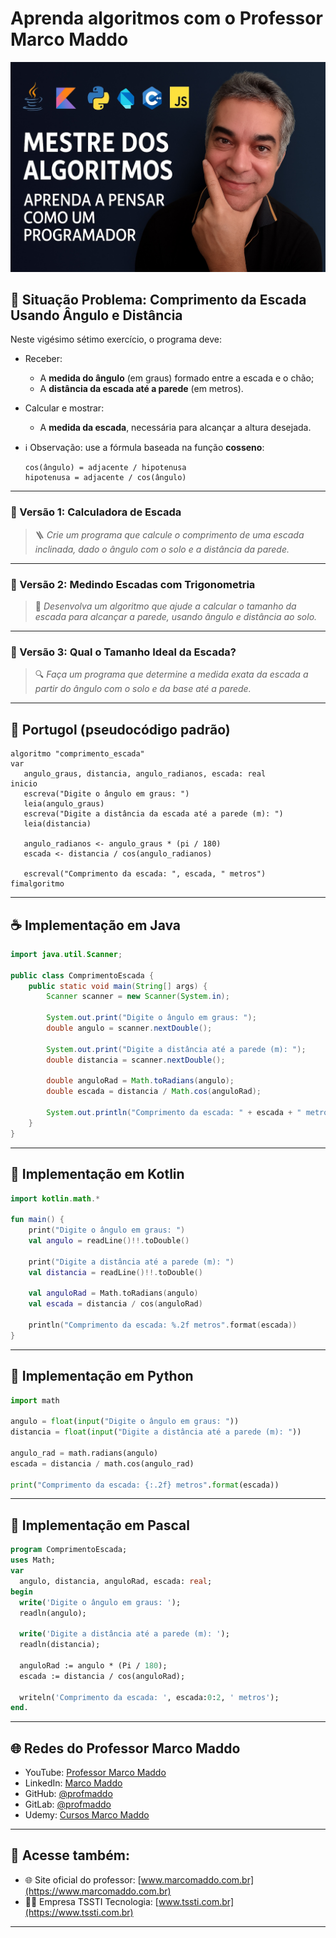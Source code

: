 # Aprenda algoritmos com o Professor Marco Maddo
![Mestre dos Algoritmos](https://raw.githubusercontent.com/profmaddo/algoritmos-resolvidos-java-kotlin-python-pascal/main/images/mestre-dos-algoritmos-02.jpeg)
## 🧠 Situação Problema: Comprimento da Escada Usando Ângulo e Distância

Neste vigésimo sétimo exercício, o programa deve:

- Receber:
  - A **medida do ângulo** (em graus) formado entre a escada e o chão;
  - A **distância da escada até a parede** (em metros).
- Calcular e mostrar:
  - A **medida da escada**, necessária para alcançar a altura desejada.
- ℹ️ Observação: use a fórmula baseada na função **cosseno**:

  ```
  cos(ângulo) = adjacente / hipotenusa
  hipotenusa = adjacente / cos(ângulo)
  ```

---

### 🧗 Versão 1: Calculadora de Escada
> 🪜 *Crie um programa que calcule o comprimento de uma escada inclinada, dado o ângulo com o solo e a distância da parede.*

---

### 📐 Versão 2: Medindo Escadas com Trigonometria
> 📏 *Desenvolva um algoritmo que ajude a calcular o tamanho da escada para alcançar a parede, usando ângulo e distância ao solo.*

---

### 🎯 Versão 3: Qual o Tamanho Ideal da Escada?
> 🔍 *Faça um programa que determine a medida exata da escada a partir do ângulo com o solo e da base até a parede.*

---

## 💬 Portugol (pseudocódigo padrão)

```portugol
algoritmo "comprimento_escada"
var
   angulo_graus, distancia, angulo_radianos, escada: real
inicio
   escreva("Digite o ângulo em graus: ")
   leia(angulo_graus)
   escreva("Digite a distância da escada até a parede (m): ")
   leia(distancia)

   angulo_radianos <- angulo_graus * (pi / 180)
   escada <- distancia / cos(angulo_radianos)

   escreval("Comprimento da escada: ", escada, " metros")
fimalgoritmo
```

---

## ☕ Implementação em Java

```java
import java.util.Scanner;

public class ComprimentoEscada {
    public static void main(String[] args) {
        Scanner scanner = new Scanner(System.in);

        System.out.print("Digite o ângulo em graus: ");
        double angulo = scanner.nextDouble();

        System.out.print("Digite a distância até a parede (m): ");
        double distancia = scanner.nextDouble();

        double anguloRad = Math.toRadians(angulo);
        double escada = distancia / Math.cos(anguloRad);

        System.out.println("Comprimento da escada: " + escada + " metros");
    }
}
```

---

## 💙 Implementação em Kotlin

```kotlin
import kotlin.math.*

fun main() {
    print("Digite o ângulo em graus: ")
    val angulo = readLine()!!.toDouble()

    print("Digite a distância até a parede (m): ")
    val distancia = readLine()!!.toDouble()

    val anguloRad = Math.toRadians(angulo)
    val escada = distancia / cos(anguloRad)

    println("Comprimento da escada: %.2f metros".format(escada))
}
```

---

## 🐍 Implementação em Python

```python
import math

angulo = float(input("Digite o ângulo em graus: "))
distancia = float(input("Digite a distância até a parede (m): "))

angulo_rad = math.radians(angulo)
escada = distancia / math.cos(angulo_rad)

print("Comprimento da escada: {:.2f} metros".format(escada))
```

---

## 🧙 Implementação em Pascal

```pascal
program ComprimentoEscada;
uses Math;
var
  angulo, distancia, anguloRad, escada: real;
begin
  write('Digite o ângulo em graus: ');
  readln(angulo);

  write('Digite a distância até a parede (m): ');
  readln(distancia);

  anguloRad := angulo * (Pi / 180);
  escada := distancia / cos(anguloRad);

  writeln('Comprimento da escada: ', escada:0:2, ' metros');
end.
```

---

## 🌐 Redes do Professor Marco Maddo

- YouTube: [Professor Marco Maddo](https://www.youtube.com/@ProfessorMarcoMaddo)
- LinkedIn: [Marco Maddo](https://www.linkedin.com/in/marcomaddo/)
- GitHub: [@profmaddo](https://github.com/profmaddo)
- GitLab: [@profmaddo](https://gitlab.com/profmaddo)
- Udemy: [Cursos Marco Maddo](https://www.udemy.com/user/marcomaddo/)

---

## 🚀 Acesse também:

- 🌐 Site oficial do professor: [www.marcomaddo.com.br](https://www.marcomaddo.com.br)
- 🧑‍💼 Empresa TSSTI Tecnologia: [www.tssti.com.br](https://www.tssti.com.br)

---
